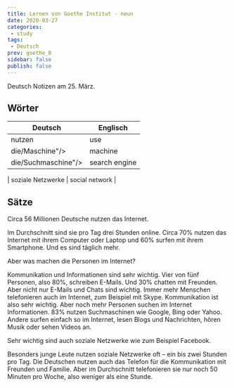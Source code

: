 ```yaml
---
title: Lernen von Goethe Institut - neun
date: 2020-03-27
categories:
 - study
tags:
 - Deutsch
prev: goethe_8
sidebar: false
publish: false
---
```


Deutsch Notizen am 25. März.

<!-- more -->

## Wörter

| Deutsch | Englisch |
| ------- | -------- |
| nutzen | use |
| die/Maschine"/> | machine |
| die/Suchmaschine"/> | search engine |

| soziale Netzwerke | social network |

## Sätze

Circa 56 Millionen Deutsche nutzen das Internet.

Im Durchschnitt sind sie pro Tag drei Stunden online. Circa 70% nutzen das Internet mit ihrem Computer oder Laptop und 60% surfen mit ihrem Smartphone. Und es sind täglich mehr.

Aber was machen die Personen im Internet?

Kommunikation und Informationen sind sehr wichtig. Vier von fünf Personen, also 80%, schreiben E-Mails. Und 30% chatten mit Freunden. Aber nicht nur E-Mails und Chats sind wichtig. Immer mehr Menschen telefonieren auch im Internet, zum Beispiel mit Skype. Kommunikation ist also sehr wichtig. Aber noch mehr Personen suchen im Internet Informationen. 83% nutzen Suchmaschinen wie Google, Bing oder Yahoo. Andere surfen einfach so im Internet, lesen Blogs und Nachrichten, hören Musik oder sehen Videos an.

Sehr wichtig sind auch soziale Netzwerke wie zum Beispiel Facebook.

Besonders junge Leute nutzen soziale Netzwerke oft – ein bis zwei Stunden pro Tag. Die Deutschen nutzen auch das Telefon für die Kommunikation mit Freunden und Familie. Aber im Durchschnitt telefonieren sie nur noch 50 Minuten pro Woche, also weniger als eine Stunde.